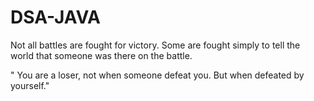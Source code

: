 # DSA-JAVA

Not all battles are fought for victory. Some are fought simply to tell the world that someone was there on the battle. 

" You are a loser, not when someone defeat you. But when defeated by yourself."

